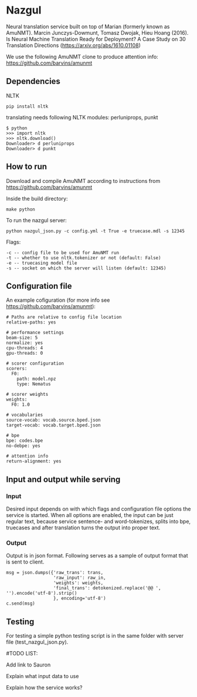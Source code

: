 # Nazgul
Neural translation service built on top of Marian (formerly known as AmuNMT). Marcin Junczys-Dowmunt, Tomasz Dwojak, Hieu Hoang (2016). Is Neural Machine Translation Ready for Deployment? A Case Study on 30 Translation Directions (https://arxiv.org/abs/1610.01108)

We use the following AmuNMT clone to produce attention info: https://github.com/barvins/amunmt

## Dependencies

NLTK
 
    pip install nltk

translating needs following NLTK modules: perluniprops, punkt
   
    $ python
    >>> import nltk
    >>> nltk.download()
    Downloader> d perluniprops
    Downloader> d punkt

## How to run
Download and compile AmuNMT according to instructions from https://github.com/barvins/amunmt

Inside the build directory:
 
    make python
    
To run the nazgul server:
    
    python nazgul_json.py -c config.yml -t True -e truecase.mdl -s 12345
    
Flags:
 
    -c -- config file to be used for AmuNMT run
    -t -- whether to use nltk.tokenizer or not (default: False)
    -e -- truecasing model file
    -s -- socket on which the server will listen (default: 12345)

## Configuration file 

An example cofiguration (for more info see https://github.com/barvins/amunmt):

    # Paths are relative to config file location
    relative-paths: yes

    # performance settings
    beam-size: 5
    normalize: yes
    cpu-threads: 4
    gpu-threads: 0

    # scorer configuration
    scorers:
      F0:
        path: model.npz
        type: Nematus

    # scorer weights
    weights:
      F0: 1.0

    # vocabularies
    source-vocab: vocab.source.bped.json
    target-vocab: vocab.target.bped.json

    # bpe
    bpe: codes.bpe
    no-debpe: yes
    
    # attention info
    return-alignment: yes
 
## Input and output while serving

### Input
Desired input depends on with which flags and configuration file options the service is started.
When all options are enabled, the input can be just regular text, because service sentence- and word-tokenizes, splits into bpe, truecases and after translation turns the output into proper text.

### Output
Output is in json format. Following serves as a sample of output format that is sent to client.

    msg = json.dumps({'raw_trans': trans,
                      'raw_input': raw_in,
                      'weights': weights,
                      'final_trans': detokenized.replace('@@ ', '').encode('utf-8').strip()
                      }, encoding='utf-8')
    c.send(msg)

## Testing
For testing a simple python testing script is in the same folder with server file (test_nazgul_json.py).

#TODO LIST:

Add link to Sauron 

Explain what input data to use

Explain how the service works?
